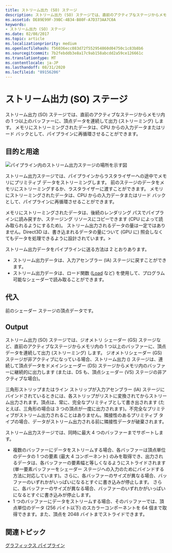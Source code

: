 ```yaml
---
title: ストリーム出力 (SO) ステージ
description: ストリーム出力 (SO) ステージでは、直前のアクティブなステージからメモリ内の 1 つ以上のバッファーに、頂点データを連続して出力 (ストリーミング) します。 メモリにストリーミングされたデータは、CPU からの入力データまたはリード バックとして、パイプラインに再循環させることができます。
ms.assetid: DE89E99F-39BC-4B34-B80F-A7D373AA7C0A
keywords:
- ストリーム出力 (SO) ステージ
ms.date: 02/08/2017
ms.topic: article
ms.localizationpriority: medium
ms.openlocfilehash: f56036ecc083d72f552954860d04750c1c83b8b6
ms.sourcegitcommit: 7b2febddb3e8a17c9ab158abcdd2a59ce126661c
ms.translationtype: MT
ms.contentlocale: ja-JP
ms.lasthandoff: 08/31/2020
ms.locfileid: "89156206"
---
```

# <a name="stream-output-so-stage"></a>ストリーム出力 (SO) ステージ


ストリーム出力 (SO) ステージでは、直前のアクティブなステージからメモリ内の 1 つ以上のバッファーに、頂点データを連続して出力 (ストリーミング) します。 メモリにストリーミングされたデータは、CPU からの入力データまたはリード バックとして、パイプラインに再循環させることができます。

## <a name="span-idpurpose_and_usesspanspan-idpurpose_and_usesspanspan-idpurpose_and_usesspanpurpose-and-uses"></a><span id="Purpose_and_uses"></span><span id="purpose_and_uses"></span><span id="PURPOSE_AND_USES"></span>目的と用途


![パイプライン内のストリーム出力ステージの場所を示す図](images/d3d10-pipeline-stages-so.png)

ストリーム出力ステージでは、パイプラインからラスタライザーへの途中でメモリにプリミティブ データをストリーミングします。 前のステージのデータをメモリにストリーミングするか、ラスタライザーに渡すことができます。 メモリにストリーミングされたデータは、CPU からの入力データまたはリード バックとして、パイプラインに再循環させることができます。

メモリにストリーミングされたデータは、後続のレンダリング パスでパイプラインに読み戻すか、ステージング リソースにコピーできます (CPU によって読み取られるようにするため)。 ストリーム出力されるデータの量は一定ではありません。Direct3D は、書き込まれるデータの量について (GPU に) 照会しなくてもデータを処理できるように設計されています。&gt;

ストリーム出力データをパイプラインに送る方法は 2 とおりあります。

-   ストリーム出力データは、入力アセンブラー (IA) ステージに戻すことができます。
-   ストリーム出力データは、ロード関数 ([Load](/windows/desktop/direct3dhlsl/dx-graphics-hlsl-to-load) など) を使用して、プログラム可能なシェーダーで読み取ることができます。

## <a name="span-idinputspanspan-idinputspanspan-idinputspaninput"></a><span id="Input"></span><span id="input"></span><span id="INPUT"></span>代入


前のシェーダー ステージの頂点データです。

## <a name="span-idoutputspanspan-idoutputspanspan-idoutputspanoutput"></a><span id="Output"></span><span id="output"></span><span id="OUTPUT"></span>Output


ストリーム出力 (SO) ステージでは、ジオメトリ シェーダー (GS) ステージなど、直前のアクティブなステージからメモリ内の 1 つ以上のバッファーに、頂点データを連続して出力 (ストリーミング) します。 ジオメトリシェーダー (GS) ステージが非アクティブになっている場合、ストリーム出力 () ステージは、連続して頂点データをドメインシェーダー (DS) ステージからメモリ内のバッファーに継続的に出力します (または、DS も、頂点シェーダー (VS) ステージの非アクティブな場合)。

三角形ストリップまたはライン ストリップが入力アセンブラー (IA) ステージにバインドされているときには、各ストリップがリストに変換されてからストリーム出力されます。頂点は、常に、完全なプリミティブとして書き出されます (たとえば、三角形の場合は 3 つの頂点が一度に出力されます)。不完全なプリミティブがストリーム出力されることはありません。隣接性のあるプリミティブ タイプの場合、データがストリーム出力される前に隣接性データが破棄されます。

ストリーム出力ステージでは、同時に最大 4 つのバッファーまでサポートします。

-   複数のバッファーにデータをストリームする場合、各バッファーは頂点単位のデータの 1 つの要素 (最大 4 コンポーネント) のみを取得でき、出力されるデータは、各バッファーの要素幅と等しくなるようにストライドされます (単一要素バッファーをシェーダー ステージへの入力のためにバインドする方法に対応しています)。さらに、各バッファーのサイズが異なる場合、バッファーのいずれかがいっぱいになるとすぐに書き込みが停止します。 さらに、各バッファーのサイズが異なる場合、バッファーのいずれかがいっぱいになるとすぐに書き込みが停止します。
-   1 つのバッファーにデータをストリームする場合、そのバッファーでは、頂点単位のデータ (256 バイト以下) のスカラーコンポーネントを 64 個まで取得できます。また、頂点を 2048 バイトまでストライドできます。

## <a name="span-idrelated-topicsspanrelated-topics"></a><span id="related-topics"></span>関連トピック


[グラフィックス パイプライン](graphics-pipeline.md)

 

 